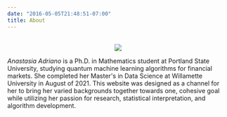 ```yaml
---
date: "2016-05-05T21:48:51-07:00"
title: About
---
```

<center>
</br>
<img src="https://media-exp1.licdn.com/dms/image/C5603AQFF_-RR332hgA/profile-displayphoto-shrink_800_800/0/1516696419558?e=1633564800&v=beta&t=kXHjsPriw9BRUPeuFD02oiHA8c_FJYFZILucknUtsec">
</center>

*Anastasia Adriano* is a Ph.D. in Mathematics student at Portland State University, studying quantum machine learning algorithms for financial markets. She completed her Master's in Data Science at Willamette University in August of 2021. This website was designed as a channel for her to bring her varied backgrounds together towards one, cohesive goal while utilizing her passion for research, statistical interpretation, and algorithm development.
